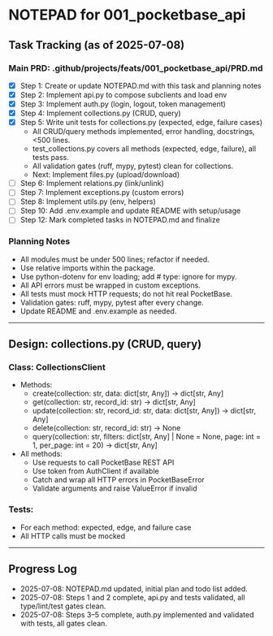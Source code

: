 # NOTEPAD for 001_pocketbase_api

## Task Tracking (as of 2025-07-08)

### Main PRD: .github/projects/feats/001_pocketbase_api/PRD.md

- [x] Step 1: Create or update NOTEPAD.md with this task and planning notes
- [x] Step 2: Implement api.py to compose subclients and load env
- [x] Step 3: Implement auth.py (login, logout, token management)
- [x] Step 4: Implement collections.py (CRUD, query)
- [x] Step 5: Write unit tests for collections.py (expected, edge, failure cases)
  - All CRUD/query methods implemented, error handling, docstrings, <500 lines.
  - test_collections.py covers all methods (expected, edge, failure), all tests pass.
  - All validation gates (ruff, mypy, pytest) clean for collections.
  - Next: Implement files.py (upload/download)
- [ ] Step 6: Implement relations.py (link/unlink)
- [ ] Step 7: Implement exceptions.py (custom errors)
- [ ] Step 8: Implement utils.py (env, helpers)
- [ ] Step 10: Add .env.example and update README with setup/usage
- [ ] Step 12: Mark completed tasks in NOTEPAD.md and finalize

### Planning Notes
- All modules must be under 500 lines; refactor if needed.
- Use relative imports within the package.
- Use python-dotenv for env loading; add # type: ignore for mypy.
- All API errors must be wrapped in custom exceptions.
- All tests must mock HTTP requests; do not hit real PocketBase.
- Validation gates: ruff, mypy, pytest after every change.
- Update README and .env.example as needed.

---

## Design: collections.py (CRUD, query)

### Class: CollectionsClient
- Methods:
  - create(collection: str, data: dict[str, Any]) -> dict[str, Any]
  - get(collection: str, record_id: str) -> dict[str, Any]
  - update(collection: str, record_id: str, data: dict[str, Any]) -> dict[str, Any]
  - delete(collection: str, record_id: str) -> None
  - query(collection: str, filters: dict[str, Any] | None = None, page: int = 1, per_page: int = 20) -> dict[str, Any]
- All methods:
  - Use requests to call PocketBase REST API
  - Use token from AuthClient if available
  - Catch and wrap all HTTP errors in PocketBaseError
  - Validate arguments and raise ValueError if invalid

### Tests:
- For each method: expected, edge, and failure case
- All HTTP calls must be mocked

---
## Progress Log
- 2025-07-08: NOTEPAD.md updated, initial plan and todo list added.
- 2025-07-08: Steps 1 and 2 complete, api.py and tests validated, all type/lint/test gates clean.
- 2025-07-08: Steps 3–5 complete, auth.py implemented and validated with tests, all gates clean.
